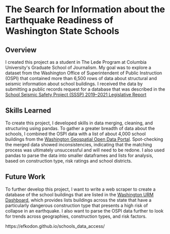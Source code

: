 <link rel="stylesheet" href="https://cdn.jsdelivr.net/npm/bulma@0.9.4/css/bulma.min.css" />
    <link rel="stylesheet" href="style.css">
  </head>
  <body>
        <div class="section">
            <div class="container content">
                <h1 class="title">The Search for Information about the Earthquake Readiness of Washington State Schools</h1>
                <h2 class="title">Overview</h2>
                <p> I created this project as a student in The Lede Program at Columbia University's Graduate School of Journalism. My goal was to explore a dataset from the Washington Office of Superintendent of Public Instruction (OSPI) that contained more than 6,500 rows of data about structural and seismic information about school buildings. I received the data by submitting a public records request for a database that was described in the <a href="https://fortress.wa.gov/dnr/geologydata/school_seismic_safety/phase2/School_Seismic_Safety_Project_2021_Final_Report_DNR.pdf">School Seismic Safety Project (SSSP) 2019–2021 Legislative Report</a>
                </p>
                <p>
                </p>
                </p>
                </p>
                <p> 
                </p>
                <h2 class="title">Skills Learned</h2>
                <p>To create this project, I developed skills in data merging, cleaning, and structuring using pandas. To gather a greater breadth of data about the schools, I combined the OSPI data with a list of about 4,000 school buildings from the <a href="https://geo.wa.gov/datasets/23bbd746f9924c149681815cfd2a6300/explore?location=47.266088%2C-120.802250%2C7.02&showTabl">Washington Geospatial Open Data Portal</a>. Spot-checking the merged data showed inconsistencies, indicating that the matching process was ultimately unsuccessful and will need to be redone. I also used pandas to parse the data into smaller dataframes and lists for analysis, based on construction type, risk ratings and school districts.
                </p>
                <h2 class="title">Future Work</h2>
                <p>To further develop this project, I want to write a web scraper to create a database of the school buildings that are listed in the 
                <a href="https://fortress.wa.gov/com/urmasonary/urmasonary/#7/47.347/-121.029/">Washington URM Dashboard</a>, which provides lists buildings across the state that have a particularly dangerous construction type that presents a high risk of collapse in an earthquake. I also want to parse the OSPI data further to look for trends across geographies, construction types, and risk factors.
                </p>
                <p>https://efkodon.github.io/schools_data_access/</p>

